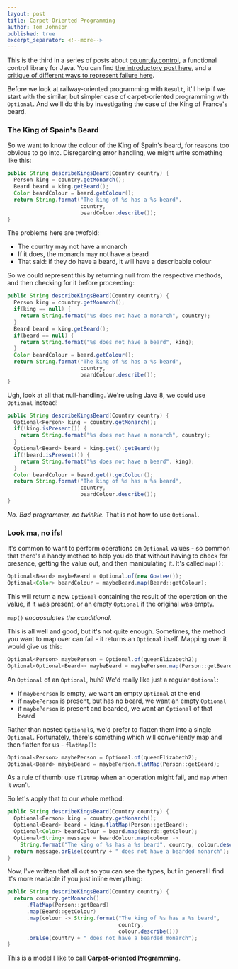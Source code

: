 ```yaml
---
layout: post
title: Carpet-Oriented Programming
author: Tom Johnson
published: true
excerpt_separator: <!--more-->
---
```

This is the third in a series of posts about [co.unruly.control](https://github.com/unruly/control),
a functional control library for Java. You can find [the introductory post here](https://writeoncereadmany.github.io/2017/11/most-code-fails-badly), and
a [critique of different ways to represent failure here](https://writeoncereadmany.github.io/2017/11/how-to-fail-in-java).

Before we look at railway-oriented programming with `Result`, it'll help if we
start with the similar, but simpler case of carpet-oriented programming with
`Optional`. And we'll do this by investigating the case of the King of France's
beard.

<!--more-->

### The King of Spain's Beard

So we want to know the colour of the King of Spain's beard, for reasons too
obvious to go into. Disregarding error handling, we might write something like
this:

```java
public String describeKingsBeard(Country country) {
  Person king = country.getMonarch();
  Beard beard = king.getBeard();
  Color beardColour = beard.getColour();
  return String.format("The king of %s has a %s beard",
                       country,
                       beardColour.describe());
}
```

The problems here are twofold:
 - The country may not have a monarch
 - If it does, the monarch may not have a beard
 - That said: if they do have a beard, it will have a describable colour

So we could represent this by returning null from the respective methods,
and then checking for it before proceeding:

```java
public String describeKingsBeard(Country country) {
  Person king = country.getMonarch();
  if(king == null) {
    return String.format("%s does not have a monarch", country);
  }
  Beard beard = king.getBeard();
  if(beard == null) {
    return String.format("%s does not have a beard", king);
  }
  Color beardColour = beard.getColour();
  return String.format("The king of %s has a %s beard",
                       country,
                       beardColour.describe());
}
```

Ugh, look at all that null-handling. We're using Java 8, we could use
`Optional` instead!

```java
public String describeKingsBeard(Country country) {
  Optional<Person> king = country.getMonarch();
  if(!king.isPresent()) {
    return String.format("%s does not have a monarch", country);
  }
  Optional<Beard> beard = king.get().getBeard();
  if(!beard.isPresent()) {
    return String.format("%s does not have a beard", king);
  }
  Color beardColour = beard.get().getColour();
  return String.format("The king of %s has a %s beard",
                       country,
                       beardColour.describe());
}
```

*No. Bad programmer, no twinkie.* That is not how to use `Optional`.

### Look ma, no ifs!

It's common to want to perform operations on `Optional` values - so common that
there's a handy method to help you do that without having to check for presence,
getting the value out, and then manipulating it. It's called `map()`:

```java
Optional<Beard> maybeBeard = Optional.of(new Goatee());
Optional<Color> beardColour = maybeBeard.map(Beard::getColour);
```
This will return a new `Optional` containing the result of the operation on the
value, if it was present, or an empty `Optional` if the original was empty.

`map()` *encapsulates the conditional*.

This is all well and good, but it's not quite enough. Sometimes, the method you
want to map over can fail - it returns an `Optional` itself. Mapping over it
would give us this:

```java
Optional<Person> maybePerson = Optional.of(queenElizabeth2);
Optional<Optional<Beard>> maybeBeard = maybePerson.map(Person::getBeard);
```

An `Optional` of an `Optional`, huh? We'd really like just a regular `Optional`:
 - if `maybePerson` is empty, we want an empty `Optional` at the end
 - if `maybePerson` is present, but has no beard, we want an empty `Optional`
 - if `maybePerson` is present and bearded, we want an `Optional` of that beard

Rather than nested `Optional`s, we'd prefer to flatten them into a single
`Optional`. Fortunately, there's something which will conveniently map and then
flatten for us - `flatMap()`:

```java
Optional<Person> maybePerson = Optional.of(queenElizabeth2);
Optional<Beard> maybeBeard = maybePerson.flatMap(Person::getBeard);
```

As a rule of thumb: use `flatMap` when an operation might fail, and `map` when
it won't.

So let's apply that to our whole method:

```java
public String describeKingsBeard(Country country) {
  Optional<Person> king = country.getMonarch();
  Optional<Beard> beard = king.flatMap(Person::getBeard);
  Optional<Color> beardColour = beard.map(Beard::getColour);
  Optional<String> message = beardColour.map(colour ->
    String.format("The king of %s has a %s beard", country, colour.describe()));
  return message.orElse(country + " does not have a bearded monarch");
}
```
Now, I've written that all out so you can see the types, but in general I find
it's more readable if you just inline everything:

```java
public String describeKingsBeard(Country country) {
  return country.getMonarch()
      .flatMap(Person::getBeard)
      .map(Beard::getColour)
      .map(colour -> String.format("The king of %s has a %s beard",
                                   country,
                                   colour.describe()))
      .orElse(country + " does not have a bearded monarch");
}
```

This is a model I like to call **Carpet-oriented Programming**.
